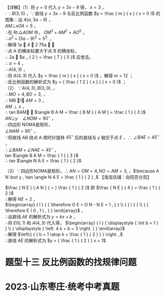 【详解】（1）将 $y = 0$ 代入 $y = 3 x - 9$ 得， $x = 3$ ，  
$\cdot \ : B \left( 3 , 0 \right)$ ，∵直线 $y = 3 x - 9$ 与反比例函数 $y = \frac { m } { x } ( x > 0 )$ 的图象∴设 $A \left( a , 3 a - 9 \right)$ ，  
$A M \bot x O A = 5$ ，  
∴在 $\operatorname { R t } \triangle A O M$ 中， $O M ^ { 2 } + A M ^ { 2 } = A O ^ { 2 }$ ，  
$\therefore a ^ { 2 } + \left( 3 a - 9 \right) ^ { 2 } = 5 ^ { 2 } .$ ，  
∴解得 1a  4 ， 2 75a  ，  
∵点 A 的横坐标要大于点 B 的横坐标，  
∴ 2a  $a _ { 2 } = \frac { 7 } { 5 }$ 应舍去，  
∴ $a = 4$ ，  
$\therefore A ( 4 , 3 )$ ，  
∴将 $A \left( 4 , 3 \right)$ 代入 $y = \frac { m } { x } ( x > 0 )$ ，解得 $m = 1 2$ ；  
∴反比例函数的解析式为 $y = { \frac { 1 2 } { x } } ( x > 0 )$ ；  
（2） $\because A ( 4 , 3 ) , B ( 3 , 0 ) ,$ ，  
$\therefore M O = 4 , B O = 3 ,$ ，  
∴ MB 1， $A M = 3$ ，  
$A M \perp x$ ，  
∴ tan BAM  $\angle B A M = \frac { B M } { A M } = \frac { 1 } { 3 }$   
$A N \bot y \quad \angle N O M = 9 0 ^ { \circ }$ ，  
∴四边形 NOMA是矩形，  
$\angle N A M = 9 0 ^ { \circ }$ ，  
∵将直线 $A B$ 绕点 A 顺时针旋转 $4 5 ^ { \circ }$ 后的直线与 $y$ 轴交于点 $E$ ，∴ $\angle B A E = 4 5 ^ { \circ }$ ，  
$\therefore \angle B A M + \angle N A E = 4 5 ^ { \circ }$ ，  
tan $\angle B A M = \frac { 1 } { 3 }$   
∴ tan $\angle N A E = \frac { 1 } { 2 }$

（3）∵四边形NOMA是矩形，$\therefore A N = O M = 4 , N O = A M = 3 ,$ ，$\because A N \bot y , \tan \angle N A E = \frac { 1 } { 2 } ,$ 【淘宝店铺：向阳百分百】

$\frac { N E } { A N } { = } \frac { 1 } { 2 }$ 即 $\frac { N E } { 4 } = \frac { 1 } { 2 }$   
∴解得 $N E = 2$ ，  
$\begin{array} { l } { { \therefore O E = O N - N E = 1 , } } \\ { { \ } } \\ { { \therefore E ( 0 , 1 ) , } } \end{array}$ ，  
∴设直线 $A E$ 的解析式为 $y = k x + b$ ，  
∴将 $E \big ( 0 , 1 \big )$ 和 $A \left( 4 , 3 \right)$ 代入得， $\begin{array} { l } { \displaystyle { \int b = 1 } } \\ { \displaystyle { \left. 4 k + b = 3 \right. } } \end{array}$   
∴解得 $\left\{ { { b = 1 \atop k = \frac { 1 } { 2 } } } \right. ,$   
∴直线 $A E$ 的解析式为 $y = { \frac { 1 } { 2 } } x + 1$

# 题型十三 反比例函数的找规律问题

# 2023·山东枣庄·统考中考真题
